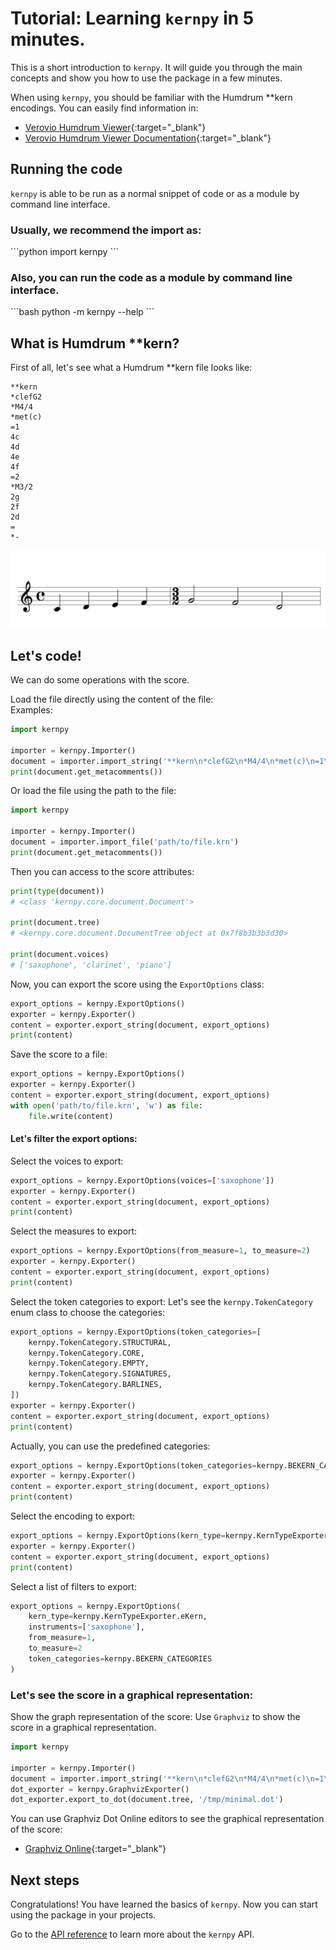 # Tutorial: Learning `kernpy` in 5 minutes.

This is a short introduction to `kernpy`. It will guide you through the main concepts and show you how to use the package in a few minutes.

When using `kernpy`, you should be familiar with the Humdrum **kern encodings. You can easily find information in:

- [Verovio Humdrum Viewer](https://verovio.humdrum.org/){:target="_blank"}
- [Verovio Humdrum Viewer Documentation](https://doc.verovio.humdrum.org/humdrum/getting_started/){:target="_blank"}


## Running the code

`kernpy` is able to be run as a normal snippet of code or as a module by command line interface.

<h3> Usually, we recommend the import as: </h3>
```python
import kernpy
```

<h3> Also, you can run the code as a module by command line interface. </h3>
```bash
python -m kernpy --help
```

## What is Humdrum **kern?

First of all, let's see what a Humdrum **kern file looks like:
```kern
**kern
*clefG2
*M4/4
*met(c)
=1
4c
4d
4e
4f
=2
*M3/2
2g
2f
2d
=
*-
```
![Example in **kern](../assets/001.svg)


## Let's code!

We can do some operations with the score.


Load the file directly using the content of the file:    
Examples:
```python
import kernpy

importer = kernpy.Importer()
document = importer.import_string('**kern\n*clefG2\n*M4/4\n*met(c)\n=1\n4c\n4d\n4e\n4f\n=2\n*M3/2\n2g\n2f\n2d\n=\n*-')
print(document.get_metacomments())
```

Or load the file using the path to the file:
```python
import kernpy

importer = kernpy.Importer()
document = importer.import_file('path/to/file.krn')
print(document.get_metacomments())
```

Then you can access to the score attributes:

```python
print(type(document))
# <class 'kernpy.core.document.Document'>

print(document.tree)
# <kernpy.core.document.DocumentTree object at 0x7f8b3b3b3d30>

print(document.voices)
# ['saxophone', 'clarinet', 'piano']
```

Now, you can export the score using the `ExportOptions` class:

```python
export_options = kernpy.ExportOptions()
exporter = kernpy.Exporter()
content = exporter.export_string(document, export_options)
print(content)
```

Save the score to a file:
```python
export_options = kernpy.ExportOptions()
exporter = kernpy.Exporter()
content = exporter.export_string(document, export_options)
with open('path/to/file.krn', 'w') as file:
    file.write(content)
```

<h4>Let's filter the export options:</h4>

Select the voices to export:
```python
export_options = kernpy.ExportOptions(voices=['saxophone'])
exporter = kernpy.Exporter()
content = exporter.export_string(document, export_options)
print(content)
```

Select the measures to export:
```python
export_options = kernpy.ExportOptions(from_measure=1, to_measure=2)
exporter = kernpy.Exporter()
content = exporter.export_string(document, export_options)
print(content)
```

Select the token categories to export:
Let's see the `kernpy.TokenCategory` enum class to choose the categories:
```python
export_options = kernpy.ExportOptions(token_categories=[
    kernpy.TokenCategory.STRUCTURAL, 
    kernpy.TokenCategory.CORE, 
    kernpy.TokenCategory.EMPTY, 
    kernpy.TokenCategory.SIGNATURES,
    kernpy.TokenCategory.BARLINES,
])
exporter = kernpy.Exporter()
content = exporter.export_string(document, export_options)
print(content)
```
Actually, you can use the predefined categories:
```python
export_options = kernpy.ExportOptions(token_categories=kernpy.BEKERN_CATEGORIES)
exporter = kernpy.Exporter()
content = exporter.export_string(document, export_options)
print(content)
```

Select the encoding to export:
```python
export_options = kernpy.ExportOptions(kern_type=kernpy.KernTypeExporter.normalizedKern)
exporter = kernpy.Exporter()
content = exporter.export_string(document, export_options)
print(content)
```

Select a list of filters to export:
```python
export_options = kernpy.ExportOptions(
    kern_type=kernpy.KernTypeExporter.eKern,
    instruments=['saxophone'],
    from_measure=1,
    to_measure=2
    token_categories=kernpy.BEKERN_CATEGORIES
)
```


<h3>Let's see the score in a graphical representation:</h3>

Show the graph representation of the score:
Use `Graphviz` to show the score in a graphical representation.

```python
import kernpy

importer = kernpy.Importer()
document = importer.import_string('**kern\n*clefG2\n*M4/4\n*met(c)\n=1\n4c\n4d\n4e\n4f\n=2\n*M3/2\n2g\n2f\n2d\n=\n*-')
dot_exporter = kernpy.GraphvizExporter()
dot_exporter.export_to_dot(document.tree, '/tmp/minimal.dot')
```

You can use Graphviz Dot Online editors to see the graphical representation of the score:
- [Graphviz Online](https://dreampuf.github.io/GraphvizOnline/){:target="_blank"}


## Next steps
Congratulations! You have learned the basics of `kernpy`. Now you can start using the package in your projects.

Go to the [API reference](../reference.md) to learn more about the `kernpy` API.
